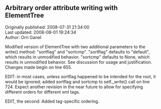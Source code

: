 ## Arbitrary order attribute writing with ElementTree  
Originally published: 2008-07-31 21:34:00  
Last updated: 2008-08-01 19:24:34  
Author: Orri Ganel  
  
Modified version of ElementTree with two additional parameters to the write() method: "sortflag" and "sortcmp".  "sortflag" defaults to "default", which results in unmodified behavior.  "sortcmp" defaults to None, which results in unmodified behavior.  See discussion for usage and justification.  Changes made begin on line 655.

EDIT: in most cases, unless sortflag happened to be intended for the root, it would be ignored; added sortflag and sortcmp to self._write() call on line 724.  Expect another revision in the near future to allow for specifying different orders for different xml tags.

EDIT, the second: Added tag-specific ordering.
